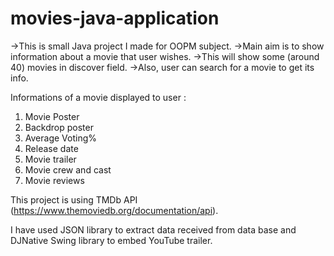 # movies-java-application
->This is small Java project I made for OOPM subject. 
->Main aim is to show information about a movie that user wishes. 
->This will show some (around 40) movies in discover field.
->Also, user can search for a movie to get its info. 

Informations of a movie displayed to user :
1. Movie Poster
2. Backdrop poster
3. Average Voting%
4. Release date
5. Movie trailer
6. Movie crew and cast
7. Movie reviews

This project is using TMDb API (https://www.themoviedb.org/documentation/api).

I have used JSON library to extract data received from data base and DJNative Swing library to embed YouTube trailer.
